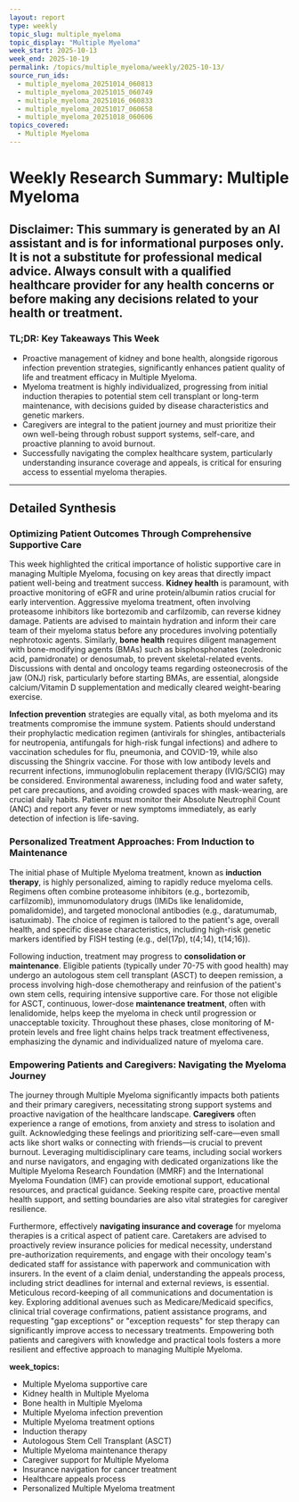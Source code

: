 ```yaml
---
layout: report
type: weekly
topic_slug: multiple_myeloma
topic_display: "Multiple Myeloma"
week_start: 2025-10-13
week_end: 2025-10-19
permalink: /topics/multiple_myeloma/weekly/2025-10-13/
source_run_ids:
  - multiple_myeloma_20251014_060813
  - multiple_myeloma_20251015_060749
  - multiple_myeloma_20251016_060833
  - multiple_myeloma_20251017_060658
  - multiple_myeloma_20251018_060606
topics_covered:
  - Multiple Myeloma
---
```


# Weekly Research Summary: Multiple Myeloma

**Disclaimer:** This summary is generated by an AI assistant and is for informational purposes only. It is not a substitute for professional medical advice. Always consult with a qualified healthcare provider for any health concerns or before making any decisions related to your health or treatment.
---
### **TL;DR: Key Takeaways This Week**
- Proactive management of kidney and bone health, alongside rigorous infection prevention strategies, significantly enhances patient quality of life and treatment efficacy in Multiple Myeloma.
- Myeloma treatment is highly individualized, progressing from initial induction therapies to potential stem cell transplant or long-term maintenance, with decisions guided by disease characteristics and genetic markers.
- Caregivers are integral to the patient journey and must prioritize their own well-being through robust support systems, self-care, and proactive planning to avoid burnout.
- Successfully navigating the complex healthcare system, particularly understanding insurance coverage and appeals, is critical for ensuring access to essential myeloma therapies.
---
## Detailed Synthesis

### Optimizing Patient Outcomes Through Comprehensive Supportive Care
This week highlighted the critical importance of holistic supportive care in managing Multiple Myeloma, focusing on key areas that directly impact patient well-being and treatment success. **Kidney health** is paramount, with proactive monitoring of eGFR and urine protein/albumin ratios crucial for early intervention. Aggressive myeloma treatment, often involving proteasome inhibitors like bortezomib and carfilzomib, can reverse kidney damage. Patients are advised to maintain hydration and inform their care team of their myeloma status before any procedures involving potentially nephrotoxic agents. Similarly, **bone health** requires diligent management with bone-modifying agents (BMAs) such as bisphosphonates (zoledronic acid, pamidronate) or denosumab, to prevent skeletal-related events. Discussions with dental and oncology teams regarding osteonecrosis of the jaw (ONJ) risk, particularly before starting BMAs, are essential, alongside calcium/Vitamin D supplementation and medically cleared weight-bearing exercise.

**Infection prevention** strategies are equally vital, as both myeloma and its treatments compromise the immune system. Patients should understand their prophylactic medication regimen (antivirals for shingles, antibacterials for neutropenia, antifungals for high-risk fungal infections) and adhere to vaccination schedules for flu, pneumonia, and COVID-19, while also discussing the Shingrix vaccine. For those with low antibody levels and recurrent infections, immunoglobulin replacement therapy (IVIG/SCIG) may be considered. Environmental awareness, including food and water safety, pet care precautions, and avoiding crowded spaces with mask-wearing, are crucial daily habits. Patients must monitor their Absolute Neutrophil Count (ANC) and report any fever or new symptoms immediately, as early detection of infection is life-saving.

### Personalized Treatment Approaches: From Induction to Maintenance
The initial phase of Multiple Myeloma treatment, known as **induction therapy**, is highly personalized, aiming to rapidly reduce myeloma cells. Regimens often combine proteasome inhibitors (e.g., bortezomib, carfilzomib), immunomodulatory drugs (IMiDs like lenalidomide, pomalidomide), and targeted monoclonal antibodies (e.g., daratumumab, isatuximab). The choice of regimen is tailored to the patient's age, overall health, and specific disease characteristics, including high-risk genetic markers identified by FISH testing (e.g., del(17p), t(4;14), t(14;16)).

Following induction, treatment may progress to **consolidation or maintenance**. Eligible patients (typically under 70-75 with good health) may undergo an autologous stem cell transplant (ASCT) to deepen remission, a process involving high-dose chemotherapy and reinfusion of the patient's own stem cells, requiring intensive supportive care. For those not eligible for ASCT, continuous, lower-dose **maintenance treatment**, often with lenalidomide, helps keep the myeloma in check until progression or unacceptable toxicity. Throughout these phases, close monitoring of M-protein levels and free light chains helps track treatment effectiveness, emphasizing the dynamic and individualized nature of myeloma care.

### Empowering Patients and Caregivers: Navigating the Myeloma Journey
The journey through Multiple Myeloma significantly impacts both patients and their primary caregivers, necessitating strong support systems and proactive navigation of the healthcare landscape. **Caregivers** often experience a range of emotions, from anxiety and stress to isolation and guilt. Acknowledging these feelings and prioritizing self-care—even small acts like short walks or connecting with friends—is crucial to prevent burnout. Leveraging multidisciplinary care teams, including social workers and nurse navigators, and engaging with dedicated organizations like the Multiple Myeloma Research Foundation (MMRF) and the International Myeloma Foundation (IMF) can provide emotional support, educational resources, and practical guidance. Seeking respite care, proactive mental health support, and setting boundaries are also vital strategies for caregiver resilience.

Furthermore, effectively **navigating insurance and coverage** for myeloma therapies is a critical aspect of patient care. Caretakers are advised to proactively review insurance policies for medical necessity, understand pre-authorization requirements, and engage with their oncology team's dedicated staff for assistance with paperwork and communication with insurers. In the event of a claim denial, understanding the appeals process, including strict deadlines for internal and external reviews, is essential. Meticulous record-keeping of all communications and documentation is key. Exploring additional avenues such as Medicare/Medicaid specifics, clinical trial coverage confirmations, patient assistance programs, and requesting "gap exceptions" or "exception requests" for step therapy can significantly improve access to necessary treatments. Empowering both patients and caregivers with knowledge and practical tools fosters a more resilient and effective approach to managing Multiple Myeloma.

**week_topics:**
- Multiple Myeloma supportive care
- Kidney health in Multiple Myeloma
- Bone health in Multiple Myeloma
- Multiple Myeloma infection prevention
- Multiple Myeloma treatment options
- Induction therapy
- Autologous Stem Cell Transplant (ASCT)
- Multiple Myeloma maintenance therapy
- Caregiver support for Multiple Myeloma
- Insurance navigation for cancer treatment
- Healthcare appeals process
- Personalized Multiple Myeloma treatment
